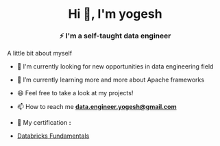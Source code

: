 <h1 align="center">Hi 👋, I'm yogesh</h1>
<h3 align="center">⚡ I'm a self-taught data engineer</h3>

A little bit about myself

- 🔭 I'm currently looking for new opportunities in data engineering field
- 🌱 I’m currently learning more and more about Apache frameworks
- 😄 Feel free to take a look at my projects!

- 📫 How to reach me **data.engineer.yogesh@gmail.com**

- 📝 My certification **:**
 - [Databricks Fundamentals](https://credentials.databricks.com/fce23453-08ed-4e29-b41f-12374d10249d#acc.9S2BtEMq)


